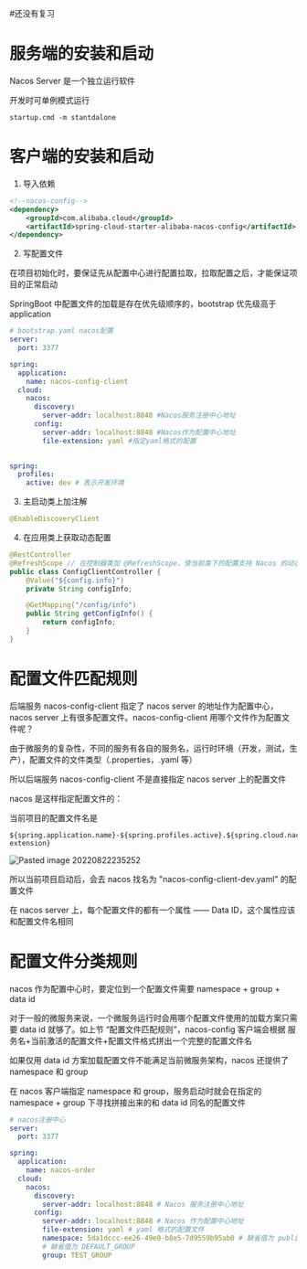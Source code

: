 #还没有复习 

# 服务端的安装和启动

Nacos Server 是一个独立运行软件

开发时可单例模式运行

```shell
startup.cmd -m stantdalone
```


# 客户端的安装和启动

1. 导入依赖

```xml
<!--nacos-config-->
<dependency>
	<groupId>com.alibaba.cloud</groupId>
	<artifactId>spring-cloud-starter-alibaba-nacos-config</artifactId>
</dependency>
```

2. 写配置文件

在项目初始化时，要保证先从配置中心进行配置拉取，拉取配置之后，才能保证项目的正常启动

SpringBoot 中配置文件的加载是存在优先级顺序的，bootstrap 优先级高于 application

```yaml
# bootstrap.yaml nacos配置
server:
  port: 3377

spring:
  application:
    name: nacos-config-client
  cloud:
    nacos:
      discovery:
        server-addr: localhost:8848 #Nacos服务注册中心地址
      config:
        server-addr: localhost:8848 #Nacos作为配置中心地址
        file-extension: yaml #指定yaml格式的配置
 
```


```yaml
spring:
  profiles:
    active: dev # 表示开发环境
```

3. 主启动类上加注解

```java
@EnableDiscoveryClient
```


4. 在应用类上获取动态配置

```java
@RestController
@RefreshScope // 在控制器类加 @RefreshScope，使当前类下的配置支持 Nacos 的动态刷新功能
public class ConfigClientController {
    @Value("${config.info}")
    private String configInfo;

    @GetMapping("/config/info")
    public String getConfigInfo() {
        return configInfo;
    }
}

```


# 配置文件匹配规则

后端服务 nacos-config-client 指定了 nacos server 的地址作为配置中心，nacos server 上有很多配置文件。nacos-config-client 用哪个文件作为配置文件呢？

由于微服务的复杂性，不同的服务有各自的服务名，运行时环境（开发，测试，生产），配置文件的文件类型（.properties，.yaml 等）

所以后端服务 nacos-config-client 不是直接指定 nacos server 上的配置文件

nacos 是这样指定配置文件的：

当前项目的配置文件名是

```
${spring.application.name}-${spring.profiles.active}.${spring.cloud.nacos.config.file-extension}
```

![Pasted image 20220822235252](https://wings-liberty.oss-cn-beijing.aliyuncs.com/note/Pasted%20image%2020220822235252.png)

所以当前项目启动后，会去 nacos 找名为 "nacos-config-client-dev.yaml" 的配置文件

在 nacos server 上，每个配置文件的都有一个属性 —— Data ID，这个属性应该和配置文件名相同


# 配置文件分类规则


nacos 作为配置中心时，要定位到一个配置文件需要 namespace + group + data id

对于一般的微服务来说，一个微服务运行时会用哪个配置文件使用的加载方案只需要 data id 就够了。如上节 “配置文件匹配规则”，nacos-config 客户端会根据 服务名+当前激活的配置文件+配置文件格式拼出一个完整的配置文件名

如果仅用 data id  方案加载配置文件不能满足当前微服务架构，nacos 还提供了 namespace 和 group

在 nacos 客户端指定 namespace 和 group，服务启动时就会在指定的 namespace + group 下寻找拼接出来的和 data id 同名的配置文件

```yaml
# nacos注册中心
server:
  port: 3377

spring:
  application:
    name: nacos-order
  cloud:
    nacos:
      discovery:
        server-addr: localhost:8848 # Nacos 服务注册中心地址
      config:
        server-addr: localhost:8848 # Nacos 作为配置中心地址
        file-extension: yaml # yaml 格式的配置文件
        namespace: 5da1dccc-ee26-49e0-b8e5-7d9559b95ab0 # 缺省值为 public 的值
        # 缺省值为 DEFAULT_GROUP
        group: TEST_GROUP
```

